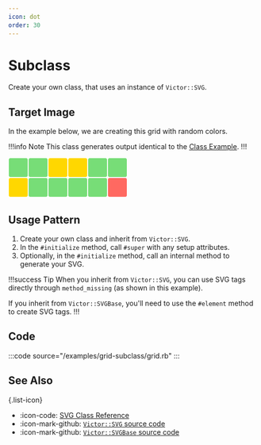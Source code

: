 ```yaml
---
icon: dot
order: 30
---
```


# Subclass

Create your own class, that uses an instance of `Victor::SVG`.

## Target Image

In the example below, we are creating this grid with random colors.

!!!info Note
This class generates output identical to the
[Class Example](/usage-patterns/class).
!!!

![](/examples/grid-subclass/grid.svg)

## Usage Pattern

1. Create your own class and inherit from `Victor::SVG`.
2. In the `#initialize` method, call `#super` with any setup attributes.
3. Optionally, in the `#initialize` method, call an internal method to generate
   your SVG.

!!!success Tip
When you inherit from `Victor::SVG`, you can use SVG tags directly through
`method_missing` (as shown in this example).

If you inherit from `Victor::SVGBase`, you'll need to use the `#element` method
to create SVG tags.
!!!

## Code

:::code source="/examples/grid-subclass/grid.rb" :::

## See Also

{.list-icon}
- :icon-code: [SVG Class Reference](/class-reference/svg)
- :icon-mark-github: [`Victor::SVG` source code](https://github.com/DannyBen/victor/blob/master/lib/victor/svg.rb)
- :icon-mark-github: [`Victor::SVGBase` source code](https://github.com/DannyBen/victor/blob/master/lib/victor/svg_base.rb)
